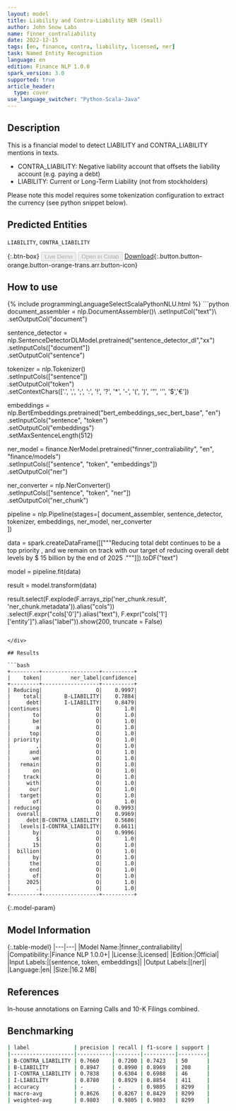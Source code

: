 ```yaml
---
layout: model
title: Liability and Contra-Liability NER (Small)
author: John Snow Labs
name: finner_contraliability
date: 2022-12-15
tags: [en, finance, contra, liability, licensed, ner]
task: Named Entity Recognition
language: en
edition: Finance NLP 1.0.0
spark_version: 3.0
supported: true
article_header:
  type: cover
use_language_switcher: "Python-Scala-Java"
---
```


## Description

This is a financial model to detect LIABILITY and CONTRA_LIABILITY mentions in texts.  

- CONTRA_LIABILITY: Negative liability account that offsets the liability account (e.g. paying a debt)
- LIABILITY:  Current or Long-Term Liability (not from stockholders)

Please note this model requires some tokenization configuration to extract the currency (see python snippet below).

## Predicted Entities

`LIABILITY`, `CONTRA_LIABILITY`

{:.btn-box}
<button class="button button-orange" disabled>Live Demo</button>
<button class="button button-orange" disabled>Open in Colab</button>
[Download](https://s3.amazonaws.com/auxdata.johnsnowlabs.com/finance/models/finner_contraliability_en_1.0.0_3.0_1671136444267.zip){:.button.button-orange.button-orange-trans.arr.button-icon}

## How to use



<div class="tabs-box" markdown="1">
{% include programmingLanguageSelectScalaPythonNLU.html %}
```python
document_assembler = nlp.DocumentAssembler()\
    .setInputCol("text")\
    .setOutputCol("document")

sentence_detector = nlp.SentenceDetectorDLModel.pretrained("sentence_detector_dl","xx")\
    .setInputCols(["document"])\
    .setOutputCol("sentence")

tokenizer = nlp.Tokenizer()\
    .setInputCols(["sentence"])\
    .setOutputCol("token")\
    .setContextChars(['.', ',', ';', ':', '!', '?', '*', '-', '(', ')', '”', '’', '$','€'])

embeddings = nlp.BertEmbeddings.pretrained("bert_embeddings_sec_bert_base", "en") \
  .setInputCols("sentence", "token") \
  .setOutputCol("embeddings")\
  .setMaxSentenceLength(512)

ner_model = finance.NerModel.pretrained("finner_contraliability", "en", "finance/models")\
    .setInputCols(["sentence", "token", "embeddings"])\
    .setOutputCol("ner")

ner_converter = nlp.NerConverter()\
    .setInputCols(["sentence", "token", "ner"])\
    .setOutputCol("ner_chunk")

pipeline = nlp.Pipeline(stages=[
    document_assembler,
    sentence_detector,
    tokenizer,
    embeddings,
    ner_model,
    ner_converter   
    ])

data = spark.createDataFrame([["""Reducing total debt continues to be a top priority , and we remain on track with our target of reducing overall debt levels by $ 15 billion by the end of 2025 ."""]]).toDF("text")

model = pipeline.fit(data)

result = model.transform(data)

result.select(F.explode(F.arrays_zip('ner_chunk.result', 'ner_chunk.metadata')).alias("cols")) \
               .select(F.expr("cols['0']").alias("text"),
                       F.expr("cols['1']['entity']").alias("label")).show(200, truncate = False)

```

</div>

## Results

```bash
+---------+------------------+----------+
|    token|         ner_label|confidence|
+---------+------------------+----------+
| Reducing|                 O|    0.9997|
|    total|       B-LIABILITY|    0.7884|
|     debt|       I-LIABILITY|    0.8479|
|continues|                 O|       1.0|
|       to|                 O|       1.0|
|       be|                 O|       1.0|
|        a|                 O|       1.0|
|      top|                 O|       1.0|
| priority|                 O|       1.0|
|        ,|                 O|       1.0|
|      and|                 O|       1.0|
|       we|                 O|       1.0|
|   remain|                 O|       1.0|
|       on|                 O|       1.0|
|    track|                 O|       1.0|
|     with|                 O|       1.0|
|      our|                 O|       1.0|
|   target|                 O|       1.0|
|       of|                 O|       1.0|
| reducing|                 O|    0.9993|
|  overall|                 O|    0.9969|
|     debt|B-CONTRA_LIABILITY|    0.5686|
|   levels|I-CONTRA_LIABILITY|    0.6611|
|       by|                 O|    0.9996|
|        $|                 O|       1.0|
|       15|                 O|       1.0|
|  billion|                 O|       1.0|
|       by|                 O|       1.0|
|      the|                 O|       1.0|
|      end|                 O|       1.0|
|       of|                 O|       1.0|
|     2025|                 O|       1.0|
|        .|                 O|       1.0|
+---------+------------------+----------+
```

{:.model-param}
## Model Information

{:.table-model}
|---|---|
|Model Name:|finner_contraliability|
|Compatibility:|Finance NLP 1.0.0+|
|License:|Licensed|
|Edition:|Official|
|Input Labels:|[sentence, token, embeddings]|
|Output Labels:|[ner]|
|Language:|en|
|Size:|16.2 MB|

## References

In-house annotations on Earning Calls and 10-K Filings combined.

## Benchmarking

```bash
| label              | precision | recall | f1-score | support |
|--------------------|-----------|--------|----------|---------|
| B-CONTRA_LIABILITY | 0.7660    | 0.7200 | 0.7423   | 50      |
| B-LIABILITY        | 0.8947    | 0.8990 | 0.8969   | 208     |
| I-CONTRA_LIABILITY | 0.7838    | 0.6304 | 0.6988   | 46      |
| I-LIABILITY        | 0.8780    | 0.8929 | 0.8854   | 411     |
| accuracy           | -         | -      | 0.9805   | 8299    |
| macro-avg          | 0.8626    | 0.8267 | 0.8429   | 8299    |
| weighted-avg       | 0.9803    | 0.9805 | 0.9803   | 8299    |
```
